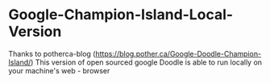 # Google-Champion-Island-Local-Version
Thanks to potherca-blog (https://blog.pother.ca/Google-Doodle-Champion-Island/) This version of open sourced google Doodle is able to run locally on your machine's web - browser
